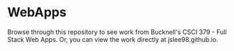 # WebApps
Browse through this repository to see work from Bucknell's CSCI 379 - Full Stack Web Apps. Or, you can view the work directly at jslee98.github.io.